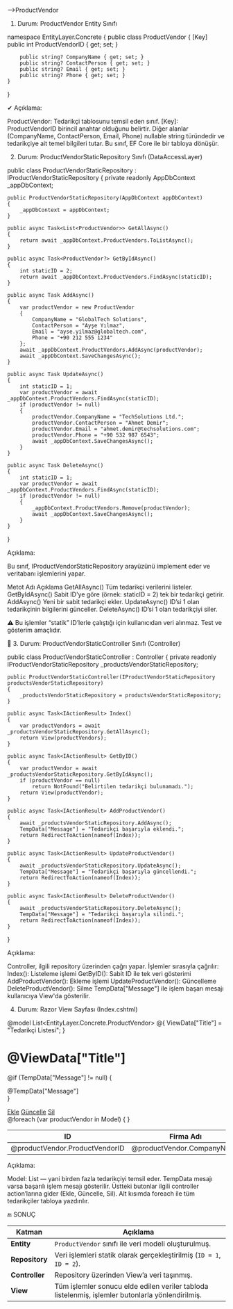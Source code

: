﻿-->ProductVendor

1. Durum: ProductVendor Entity Sınıfı

namespace EntityLayer.Concrete
{
    public class ProductVendor
    {
        [Key]
        public int ProductVendorID { get; set; }

        public string? CompanyName { get; set; }
        public string? ContactPerson { get; set; }
        public string? Email { get; set; }
        public string? Phone { get; set; }
    }
}

✔ Açıklama:

ProductVendor: Tedarikçi tablosunu temsil eden sınıf.
[Key]: ProductVendorID birincil anahtar olduğunu belirtir.
Diğer alanlar (CompanyName, ContactPerson, Email, Phone) nullable string türündedir ve tedarikçiye ait temel bilgileri tutar.
Bu sınıf, EF Core ile bir tabloya dönüşür.

 2. Durum: ProductVendorStaticRepository Sınıfı (DataAccessLayer)

public class ProductVendorStaticRepository : IProductVendorStaticRepository
{
    private readonly AppDbContext _appDbContext;

    public ProductVendorStaticRepository(AppDbContext appDbContext)
    {
        _appDbContext = appDbContext;
    }

    public async Task<List<ProductVendor>> GetAllAsync()
    {
        return await _appDbContext.ProductVendors.ToListAsync();
    }

    public async Task<ProductVendor?> GetByIdAsync()
    {
        int staticID = 2;
        return await _appDbContext.ProductVendors.FindAsync(staticID);
    }

    public async Task AddAsync()
    {
        var productVendor = new ProductVendor
        {
            CompanyName = "GlobalTech Solutions",
            ContactPerson = "Ayşe Yılmaz",
            Email = "ayse.yilmaz@globaltech.com",
            Phone = "+90 212 555 1234"
        };
        await _appDbContext.ProductVendors.AddAsync(productVendor);
        await _appDbContext.SaveChangesAsync();
    }

    public async Task UpdateAsync()
    {
        int staticID = 1;
        var productVendor = await _appDbContext.ProductVendors.FindAsync(staticID);
        if (productVendor != null)
        {
            productVendor.CompanyName = "TechSolutions Ltd.";
            productVendor.ContactPerson = "Ahmet Demir";
            productVendor.Email = "ahmet.demir@techsolutions.com";
            productVendor.Phone = "+90 532 987 6543";
            await _appDbContext.SaveChangesAsync();
        }
    }

    public async Task DeleteAsync()
    {
        int staticID = 1;
        var productVendor = await _appDbContext.ProductVendors.FindAsync(staticID);
        if (productVendor != null)
        {
            _appDbContext.ProductVendors.Remove(productVendor);
            await _appDbContext.SaveChangesAsync();
        }
    }
}

Açıklama:

Bu sınıf, IProductVendorStaticRepository arayüzünü implement eder ve veritabanı işlemlerini yapar.

Metot Adı	Açıklama
GetAllAsync()	Tüm tedarikçi verilerini listeler.
GetByIdAsync()	Sabit ID'ye göre (örnek: staticID = 2) tek bir tedarikçi getirir.
AddAsync()	Yeni bir sabit tedarikçi ekler.
UpdateAsync()	ID’si 1 olan tedarikçinin bilgilerini günceller.
DeleteAsync()	ID’si 1 olan tedarikçiyi siler.

⚠ Bu işlemler “statik” ID’lerle çalıştığı için kullanıcıdan veri alınmaz. Test ve gösterim amaçlıdır.

🔹 3. Durum: ProductVendorStaticController Sınıfı (Controller)

public class ProductVendorStaticController : Controller
{
    private readonly IProductVendorStaticRepository _productsVendorStaticRepository;

    public ProductVendorStaticController(IProductVendorStaticRepository productsVendorStaticRepository)
    {
        _productsVendorStaticRepository = productsVendorStaticRepository;
    }

    public async Task<IActionResult> Index()
    {
        var productVendors = await _productsVendorStaticRepository.GetAllAsync();
        return View(productVendors);
    }

    public async Task<IActionResult> GetByID()
    {
        var productVendor = await _productsVendorStaticRepository.GetByIdAsync();
        if (productVendor == null)
            return NotFound("Belirtilen tedarikçi bulunamadı.");
        return View(productVendor);
    }

    public async Task<IActionResult> AddProductVendor()
    {
        await _productsVendorStaticRepository.AddAsync();
        TempData["Message"] = "Tedarikçi başarıyla eklendi.";
        return RedirectToAction(nameof(Index));
    }

    public async Task<IActionResult> UpdateProductVendor()
    {
        await _productsVendorStaticRepository.UpdateAsync();
        TempData["Message"] = "Tedarikçi başarıyla güncellendi.";
        return RedirectToAction(nameof(Index));
    }

    public async Task<IActionResult> DeleteProductVendor()
    {
        await _productsVendorStaticRepository.DeleteAsync();
        TempData["Message"] = "Tedarikçi başarıyla silindi.";
        return RedirectToAction(nameof(Index));
    }
}

Açıklama:

Controller, ilgili repository üzerinden çağrı yapar.
İşlemler sırasıyla çağrılır:
Index(): Listeleme işlemi
GetByID(): Sabit ID ile tek veri gösterimi
AddProductVendor(): Ekleme işlemi
UpdateProductVendor(): Güncelleme
DeleteProductVendor(): Silme
TempData["Message"] ile işlem başarı mesajı kullanıcıya View'da gösterilir.

4. Durum: Razor View Sayfası (Index.cshtml)

@model List<EntityLayer.Concrete.ProductVendor>
@{
    ViewData["Title"] = "Tedarikçi Listesi";
}

<h1 class="mb-4">@ViewData["Title"]</h1>

@if (TempData["Message"] != null)
{
    <div class="alert alert-success">@TempData["Message"]</div>
}

<div class="d-flex gap-2 mb-3">
    <a class="btn btn-success" href="/ProductVendorStatic/AddProductVendor">Ekle</a>
    <a class="btn btn-warning" href="/ProductVendorStatic/UpdateProductVendor">Güncelle</a>
    <a class="btn btn-danger" href="/ProductVendorStatic/DeleteProductVendor">Sil</a>
</div>

<table class="table">
    <thead>
        <tr>
            <th>ID</th>
            <th>Firma Adı</th>
            <th>İlgili Kişi</th>
            <th>Email</th>
            <th>Telefon</th>
        </tr>
    </thead>
    <tbody>
        @foreach (var productVendor in Model)
        {
            <tr>
                <td>@productVendor.ProductVendorID</td>
                <td>@productVendor.CompanyName</td>
                <td>@productVendor.ContactPerson</td>
                <td>@productVendor.Email</td>
                <td>@productVendor.Phone</td>
            </tr>
        }
    </tbody>
</table>

Açıklama:

Model: List<ProductVendor> — yani birden fazla tedarikçiyi temsil eder.
TempData mesajı varsa başarılı işlem mesajı gösterilir.
Üstteki butonlar ilgili controller action’larına gider (Ekle, Güncelle, Sil).
Alt kısımda foreach ile tüm tedarikçiler tabloya yazdırılır.

🔚 SONUÇ

| Katman         | Açıklama                                                                                         |
| -------------- | ------------------------------------------------------------------------------------------------ |
| **Entity**     | `ProductVendor` sınıfı ile veri modeli oluşturulmuş.                                             |
| **Repository** | Veri işlemleri statik olarak gerçekleştirilmiş (`ID = 1`, `ID = 2`).                             |
| **Controller** | Repository üzerinden View’a veri taşınmış.                                                       |
| **View**       | Tüm işlemler sonucu elde edilen veriler tabloda listelenmiş, işlemler butonlarla yönlendirilmiş. |


